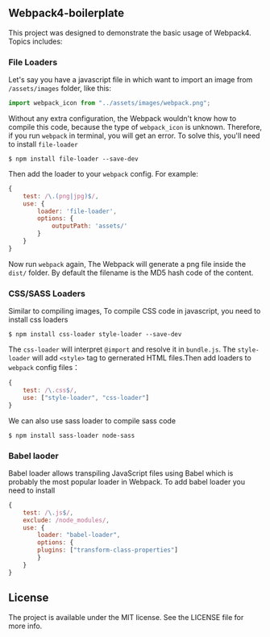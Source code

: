 ## Webpack4-boilerplate

This project was designed to demonstrate the basic usage of Webpack4. Topics includes:

### File Loaders

Let's say you have a javascript file in which want to import an image from `/assets/images` folder, like this:

```javascript
import webpack_icon from "../assets/images/webpack.png";
```
Without any extra configuration, the Webpack wouldn't know how to compile this code, because the type of `webpack_icon` is unknown. Therefore, if you run `webpack` in terminal, you will get an error. To solve this, you'll need to install `file-loader` 

```shell
$ npm install file-loader --save-dev
```
Then add the loader to your `webpack` config. For example:

```javascript
{
    test: /\.(png|jpg)$/,
    use: {
        loader: 'file-loader',
        options: {
            outputPath: 'assets/'
        }
    }
}
```
Now run `webpack` again, The Webpack will generate a png file inside the `dist/` folder. By default the filename is the MD5 hash code of the content. 

### CSS/SASS Loaders

Similar to compiling images, To compile CSS code in javascript, you need to install css loaders

```shell
$ npm install css-loader style-loader --save-dev
```

The `css-loader` will interpret `@import` and resolve it in `bundle.js`. The `style-loader` will add `<style>` tag to gernerated HTML files.Then add loaders to `webpack` config files：

```javascript
{
    test: /\.css$/,
    use: ["style-loader", "css-loader"]
}
```

We can also use sass loader to compile sass code

```shell
$ npm install sass-loader node-sass
```

### Babel laoder

Babel loader allows transpiling JavaScript files using Babel which is probably the most popular loader in Webpack. To add babel loader you need to install

```javascript
{
    test: /\.js$/,
    exclude: /node_modules/,
    use: {
        loader: "babel-loader",
        options: {
        plugins: ["transform-class-properties"]
        }
    }
}
```

## License

The project is available under the MIT license. See the LICENSE file for more info.

